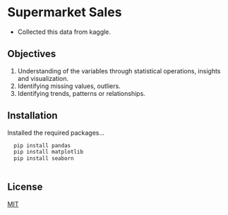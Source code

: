 # Supermarket Sales
* Collected this data from kaggle.

## Objectives
1. Understanding of the variables through statistical operations, insights and visualization.
2. Identifying missing values, outliers.
3. Identifying trends,  patterns or relationships.


## Installation

Installed the required packages... 

```bash
  pip install pandas
  pip install matplotlib
  pip install seaborn
  
```

## License

[MIT](https://choosealicense.com/licenses/mit/)

